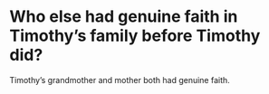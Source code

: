 # Who else had genuine faith in Timothy’s family before Timothy did?

Timothy’s grandmother and mother both had genuine faith.
